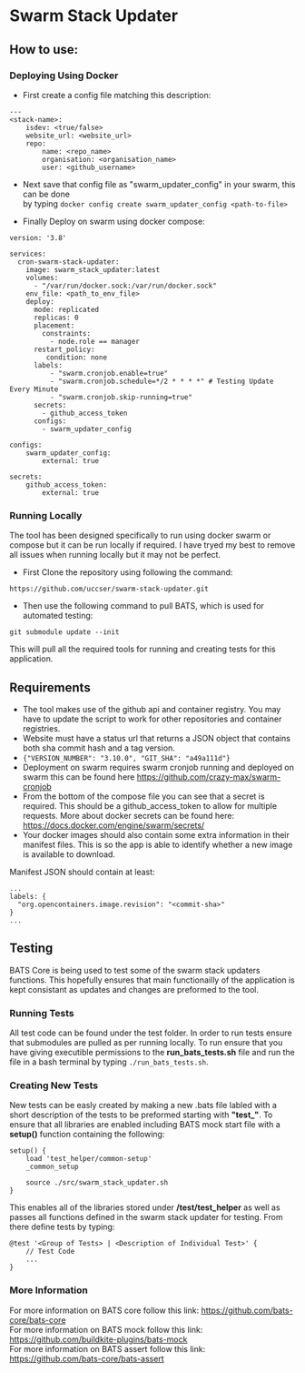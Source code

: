# Swarm Stack Updater

## How to use:

### Deploying Using Docker
* First create a config file matching this description:
```
---
<stack-name>:
    isdev: <true/false>
    website_url: <website_url>
    repo:
        name: <repo_name>
        organisation: <organisation_name>
        user: <github_username>
```

* Next save that config file as "swarm_updater_config" in your swarm, this can be done <br />
by typing ```docker config create swarm_updater_config <path-to-file>```


* Finally Deploy on swarm using docker compose:
```
version: '3.8'

services:
  cron-swarm-stack-updater:
    image: swarm_stack_updater:latest
    volumes:
      - "/var/run/docker.sock:/var/run/docker.sock"
    env_file: <path_to_env_file>
    deploy:
      mode: replicated
      replicas: 0
      placement:
        constraints:
          - node.role == manager
      restart_policy:
         condition: none
      labels:
          - "swarm.cronjob.enable=true"
          - "swarm.cronjob.schedule=*/2 * * * *" # Testing Update Every Minute
          - "swarm.cronjob.skip-running=true"
      secrets:
        - github_access_token
      configs:
        - swarm_updater_config

configs:
    swarm_updater_config:
        external: true

secrets:
    github_access_token:
        external: true
```

### Running Locally

The tool has been designed specifically to run using docker swarm or compose but it can be run locally if required. I have tryed my best to remove all issues when running locally but it may not be perfect.

* First Clone the repository using following the command:
```
https://github.com/uccser/swarm-stack-updater.git
```
* Then use the following command to pull BATS, which is used for automated testing:
```
git submodule update --init
```
This will pull all the required tools for running and creating tests for this application.



## Requirements
* The tool makes use of the github api and container registry. You may have to update the script to work for other 
repositories and container registries.
* Website must have a status url that returns a JSON object that contains both 
sha commit hash and a tag version.
* ```{"VERSION_NUMBER": "3.10.0", "GIT_SHA": "a49a111d"}```
* Deployment on swarm requires swarm cronjob running and deployed on swarm
this can be found here https://github.com/crazy-max/swarm-cronjob
* From the bottom of the compose file you can see that a secret is required. This should be a github_access_token to allow for multiple requests. More about
docker secrets can be found here: https://docs.docker.com/engine/swarm/secrets/
* Your docker images should also contain some extra information in their manifest files. This is so the app is able to identify whether a new image is available to download.

Manifest JSON should contain at least:
```
...
labels: {
  "org.opencontainers.image.revision": "<commit-sha>"
}
...
```

## Testing
BATS Core is being used to test some of the swarm stack updaters functions. This hopefully ensures that main functionailly of the application is kept consistant as updates and changes are preformed to the tool. 

### Running Tests
All test code can be found under the test folder. In order to run tests ensure that submodules are pulled as per running locally.
To run ensure that you have giving executible permissions to the **run_bats_tests.sh** file and run the file in a bash terminal by typing ```./run_bats_tests.sh```.

### Creating New Tests
New tests can be easly created by making a new .bats file labled with a short description of the tests to be preformed starting with **"test_"**. To ensure that all libraries are enabled including BATS mock start file with a **setup()** function containing the following:

```
setup() {
    load 'test_helper/common-setup'
    _common_setup

    source ./src/swarm_stack_updater.sh
}
```

This enables all of the libraries stored under **/test/test_helper** as well as passes all functions defined in the swarm stack updater for testing. From there define tests by typing:

```
@test '<Group of Tests> | <Description of Individual Test>' {
    // Test Code
    ...
}

```

### More Information
For more information on BATS core follow this link: https://github.com/bats-core/bats-core \
For more information on BATS mock follow this link: https://github.com/buildkite-plugins/bats-mock \
For more information on BATS assert follow this link: https://github.com/bats-core/bats-assert




